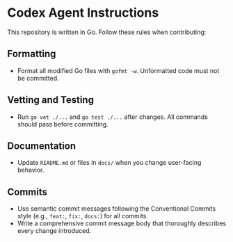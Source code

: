# Codex Agent Instructions

This repository is written in Go. Follow these rules when contributing:

## Formatting
- Format all modified Go files with `gofmt -w`. Unformatted code must not be committed.

## Vetting and Testing
- Run `go vet ./...` and `go test ./...` after changes. All commands should pass before committing.

## Documentation
- Update `README.md` or files in `docs/` when you change user-facing behavior.

## Commits
- Use semantic commit messages following the Conventional Commits style (e.g.,
  `feat:`, `fix:`, `docs:`) for all commits.
- Write a comprehensive commit message body that thoroughly describes every
  change introduced.
